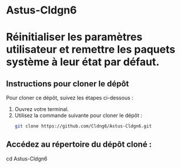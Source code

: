 # Astus-Cldgn6
# Réinitialiser les paramètres utilisateur et remettre les paquets système à leur état par défaut.
## 

## Instructions pour cloner le dépôt

Pour cloner ce dépôt, suivez les étapes ci-dessous :

1. Ouvrez votre terminal.
2. Utilisez la commande suivante pour cloner le dépôt :
   ```sh
   git clone https://github.com/Cldng6/Astus-Cldgn6.git
## Accédez au répertoire du dépôt cloné :
   cd Astus-Cldgn6   
